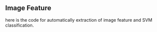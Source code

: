 ## Image Feature

here is the code for automatically extraction of image feature and SVM classification.

